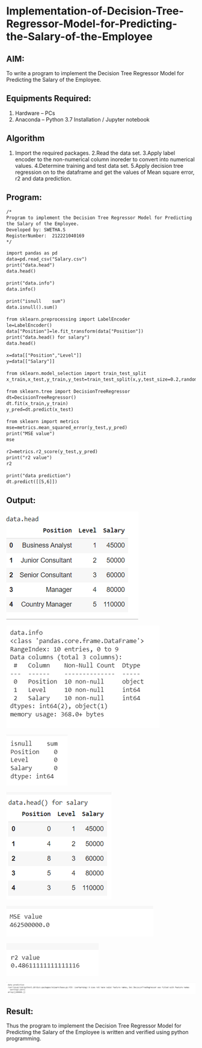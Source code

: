 # Implementation-of-Decision-Tree-Regressor-Model-for-Predicting-the-Salary-of-the-Employee

## AIM:
To write a program to implement the Decision Tree Regressor Model for Predicting the Salary of the Employee.

## Equipments Required:
1. Hardware – PCs
2. Anaconda – Python 3.7 Installation / Jupyter notebook

## Algorithm
1. Import the required packages.
2.Read the data set.
3.Apply label encoder to the non-numerical column inoreder to convert into numerical values.
4.Determine training and test data set.
5.Apply decision tree regression on to the dataframe and get the values of Mean square error, r2 and data prediction.
 

## Program:
```
/*
Program to implement the Decision Tree Regressor Model for Predicting the Salary of the Employee.
Developed by: SWETHA.S
RegisterNumber:  212221040169
*/
```
```
import pandas as pd
data=pd.read_csv("Salary.csv")
print("data.head")
data.head()

print("data.info")
data.info()

print("isnull    sum")
data.isnull().sum()

from sklearn.preprocessing import LabelEncoder
le=LabelEncoder()
data["Position"]=le.fit_transform(data["Position"])
print("data.head() for salary")
data.head()

x=data[["Position","Level"]]
y=data[["Salary"]]

from sklearn.model_selection import train_test_split
x_train,x_test,y_train,y_test=train_test_split(x,y,test_size=0.2,random_state=2)

from sklearn.tree import DecisionTreeRegressor
dt=DecisionTreeRegressor()
dt.fit(x_train,y_train)
y_pred=dt.predict(x_test)

from sklearn import metrics
mse=metrics.mean_squared_error(y_test,y_pred)
print("MSE value")
mse

r2=metrics.r2_score(y_test,y_pred)
print("r2 value")
r2

print("data prediction")
dt.predict([[5,6]])
```

## Output:
![Decision Tree Regressor Model for Predicting the Salary of the Employee](1.png)

![Decision Tree Regressor Model for Predicting the Salary of the Employee](2.png)

![Decision Tree Regressor Model for Predicting the Salary of the Employee](3.png)

![Decision Tree Regressor Model for Predicting the Salary of the Employee](4.png)

![Decision Tree Regressor Model for Predicting the Salary of the Employee](5.png)

![Decision Tree Regressor Model for Predicting the Salary of the Employee](6.png)

![Decision Tree Regressor Model for Predicting the Salary of the Employee](7.png)


## Result:
Thus the program to implement the Decision Tree Regressor Model for Predicting the Salary of the Employee is written and verified using python programming.
